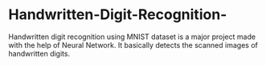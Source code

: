 # Handwritten-Digit-Recognition-
Handwritten digit recognition using MNIST dataset is a major project made with the help of Neural Network. It basically detects the scanned images of handwritten digits. 
